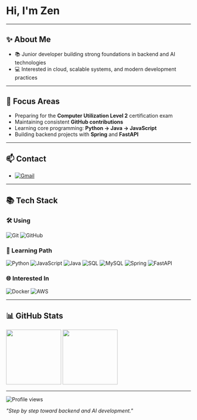 # Hi, I'm Zen

---

## ✨ About Me
- 📚 Junior developer building strong foundations in backend and AI technologies
- 💻 Interested in cloud, scalable systems, and modern development practices

---

## 🌱 Focus Areas
- Preparing for the **Computer Utilization Level 2** certification exam
- Maintaining consistent **GitHub contributions**
- Learning core programming: **Python → Java → JavaScript**
- Building backend projects with **Spring** and **FastAPI**

---

## 📫 Contact
- [![Gmail](https://img.shields.io/badge/Email-zzen.devv%40gmail.com-333333?logo=gmail&logoColor=white)](mailto:zzen.devv@gmail.com)

---

## 📚 Tech Stack

### 🛠 Using
![Git](https://img.shields.io/badge/-Git-F05032?logo=git&logoColor=white)
![GitHub](https://img.shields.io/badge/-GitHub-181717?logo=github&logoColor=white)

### 🚀 Learning Path
![Python](https://img.shields.io/badge/-Python-3776AB?logo=python&logoColor=white)
![JavaScript](https://img.shields.io/badge/-JavaScript-F7DF1E?logo=javascript&logoColor=black)
![Java](https://img.shields.io/badge/-Java-007396?logo=java&logoColor=white)
![SQL](https://img.shields.io/badge/-SQL-336791?logo=postgresql&logoColor=white)
![MySQL](https://img.shields.io/badge/-MySQL-4479A1?logo=mysql&logoColor=white)
![Spring](https://img.shields.io/badge/-Spring-6DB33F?logo=spring&logoColor=white)
![FastAPI](https://img.shields.io/badge/-FastAPI-009688?logo=fastapi&logoColor=white)

### 🌐 Interested In
![Docker](https://img.shields.io/badge/-Docker-2496ED?logo=docker&logoColor=white)
![AWS](https://img.shields.io/badge/-AWS-232F3E?logo=amazonaws&logoColor=white)

---

## 📊 GitHub Stats
<p align="left">
  <img src="https://github-readme-stats.vercel.app/api?username=zzen-devv&show_icons=true&theme=swift" height="150"/>
  <img src="https://github-readme-stats.vercel.app/api/top-langs/?username=zzen-devv&layout=compact&theme=swift" height="150"/>
</p>

---

![Profile views](https://komarev.com/ghpvc/?username=zzen-devv&label=Profile%20views&color=0e75b6&style=flat)

_"Step by step toward backend and AI development."_
